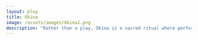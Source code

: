 ```yaml
---
layout: play
title: Okina
image: /assets/images/Okina1.png
description: "Rather than a play, Okina is a sacred ritual where performers embody divine beings to celebrates peace, prosperity, and safety for the land."
---
```

